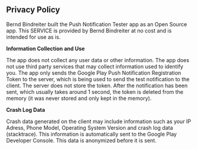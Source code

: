 ## Privacy Policy

Bernd Bindreiter built the Push Notification Tester app as an Open Source app. This SERVICE is provided by Bernd Bindreiter at no cost and is intended for use as is. 

**Information Collection and Use**

The app does not collect any user data or other information. The app does not use third party services that may collect information used to identify you. The app only sends the Google Play Push Notification Registration Token to the server, which is being used to send the test notification to the client. The server does not store the token. After the notification has been sent, which usually takes around 1 second, the token is deleted from the memory (it was never stored and only kept in the memory).

**Crash Log Data**

Crash data generated on the client may include information such as your IP Adress, Phone Model, Operating System Version and crash log data (stacktrace). This information is automatically sent to the Google Play Developer Console. This data is anonymized before it is sent.
